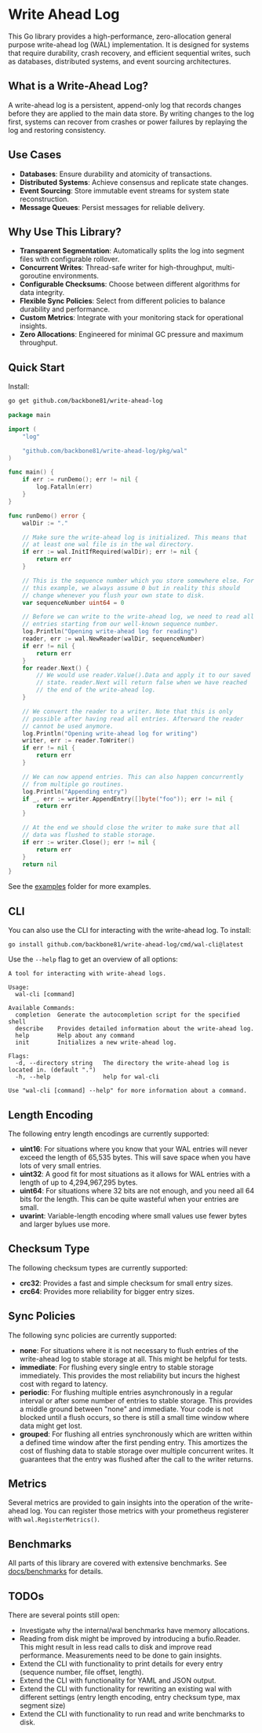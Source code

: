 # Write Ahead Log

This Go library provides a high-performance, zero-allocation general purpose write-ahead log (WAL) implementation. It is
designed for systems that require durability, crash recovery, and efficient sequential writes, such as databases,
distributed systems, and event sourcing architectures.

## What is a Write-Ahead Log?

A write-ahead log is a persistent, append-only log that records changes before they are applied to the main data store.
By writing changes to the log first, systems can recover from crashes or power failures by replaying the log and
restoring consistency.

## Use Cases

- **Databases**: Ensure durability and atomicity of transactions.
- **Distributed Systems**: Achieve consensus and replicate state changes.
- **Event Sourcing**: Store immutable event streams for system state reconstruction.
- **Message Queues**: Persist messages for reliable delivery.

## Why Use This Library?

- **Transparent Segmentation**: Automatically splits the log into segment files with configurable rollover.
- **Concurrent Writes**: Thread-safe writer for high-throughput, multi-goroutine environments.
- **Configurable Checksums**: Choose between different algorithms for data integrity.
- **Flexible Sync Policies**: Select from different policies to balance durability and performance.
- **Custom Metrics**: Integrate with your monitoring stack for operational insights.
- **Zero Allocations**: Engineered for minimal GC pressure and maximum throughput.

## Quick Start

Install:

```sh
go get github.com/backbone81/write-ahead-log
```

```go
package main

import (
	"log"

	"github.com/backbone81/write-ahead-log/pkg/wal"
)

func main() {
	if err := runDemo(); err != nil {
		log.Fatalln(err)
	}
}

func runDemo() error {
	walDir := "."

	// Make sure the write-ahead log is initialized. This means that
	// at least one wal file is in the wal directory.
	if err := wal.InitIfRequired(walDir); err != nil {
		return err
	}

	// This is the sequence number which you store somewhere else. For
	// this example, we always assume 0 but in reality this should
	// change whenever you flush your own state to disk.
	var sequenceNumber uint64 = 0

	// Before we can write to the write-ahead log, we need to read all
	// entries starting from our well-known sequence number.
	log.Println("Opening write-ahead log for reading")
	reader, err := wal.NewReader(walDir, sequenceNumber)
	if err != nil {
		return err
	}
	for reader.Next() {
		// We would use reader.Value().Data and apply it to our saved
		// state. reader.Next will return false when we have reached
		// the end of the write-ahead log.
	}

	// We convert the reader to a writer. Note that this is only
	// possible after having read all entries. Afterward the reader
	// cannot be used anymore.
	log.Println("Opening write-ahead log for writing")
	writer, err := reader.ToWriter()
	if err != nil {
		return err
	}

	// We can now append entries. This can also happen concurrently
	// from multiple go routines.
	log.Println("Appending entry")
	if _, err := writer.AppendEntry([]byte("foo")); err != nil {
		return err
	}

	// At the end we should close the writer to make sure that all
	// data was flushed to stable storage.
	if err := writer.Close(); err != nil {
		return err
	}
	return nil
}
```

See the [examples](examples) folder for more examples.

## CLI

You can also use the CLI for interacting with the write-ahead log. To install:

```
go install github.com/backbone81/write-ahead-log/cmd/wal-cli@latest
```

Use the `--help` flag to get an overview of all options:

```
A tool for interacting with write-ahead logs.

Usage:
  wal-cli [command]

Available Commands:
  completion  Generate the autocompletion script for the specified shell
  describe    Provides detailed information about the write-ahead log.
  help        Help about any command
  init        Initializes a new write-ahead log.

Flags:
  -d, --directory string   The directory the write-ahead log is located in. (default ".")
  -h, --help               help for wal-cli

Use "wal-cli [command] --help" for more information about a command.
```


## Length Encoding

The following entry length encodings are currently supported:

- **uint16**: For situations where you know that your WAL entries will never exceed the length of 65,535 bytes. This
  will save space when you have lots of very small entries.
- **uint32**: A good fit for most situations as it allows for WAL entries with a length of up to 4,294,967,295 bytes.
- **uint64**: For situations where 32 bits are not enough, and you need all 64 bits for the length. This can be quite
  wasteful when your entries are small.
- **uvarint**: Variable-length encoding where small values use fewer bytes and larger bylues use more.

## Checksum Type

The following checksum types are currently supported:

- **crc32**: Provides a fast and simple checksum for small entry sizes.
- **crc64**: Provides more reliability for bigger entry sizes.

## Sync Policies

The following sync policies are currently supported:

- **none**: For situations where it is not necessary to flush entries of the write-ahead log to stable
  storage at all. This might be helpful for tests.
- **immediate**: For flushing every single entry to stable storage immediately. This provides the most
  reliability but incurs the highest cost with regard to latency.
- **periodic**: For flushing multiple entries asynchronously in a regular interval or after some number of
  entries to stable storage. This provides a middle ground between "none" and immediate. Your code is not blocked until
  a flush occurs, so there is still a small time window where data might get lost.
- **grouped**: For flushing all entries synchronously which are written within a defined time window after
  the first pending entry. This amortizes the cost of flushing data to stable storage over multiple concurrent writes.
  It guarantees that the entry was flushed after the call to the writer returns.

## Metrics

Several metrics are provided to gain insights into the operation of the write-ahead log. You can register those metrics
with your prometheus registerer with `wal.RegisterMetrics()`.

## Benchmarks

All parts of this library are covered with extensive benchmarks. See [docs/benchmarks](docs/benchmarks.md) for details.

## TODOs

There are several points still open:

- Investigate why the internal/wal benchmarks have memory allocations.
- Reading from disk might be improved by introducing a bufio.Reader. This might result in less read calls to disk and
  improve read performance. Measurements need to be done to gain insights.
- Extend the CLI with functionality to print details for every entry (sequence number, file offset, length).
- Extend the CLI with functionality for YAML and JSON output.
- Extend the CLI with functionality for rewriting an existing wal with different settings (entry length encoding, entry
  checksum type, max segment size)
- Extend the CLI with functionality to run read and write benchmarks to disk.
